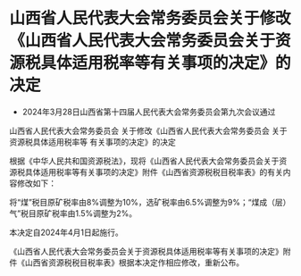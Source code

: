 # 山西省人民代表大会常务委员会关于修改《山西省人民代表大会常务委员会关于资源税具体适用税率等有关事项的决定》的决定

- 2024年3月28日山西省第十四届人民代表大会常务委员会第九次会议通过

<!-- INFO END -->

山西省人民代表大会常务委员会 关于修改《山西省人民代表大会常务委员会 关于资源税具体适用税率等 有关事项的决定》的决定

根据《中华人民共和国资源税法》，现将《山西省人民代表大会常务委员会关于资源税具体适用税率等有关事项的决定》附件《山西省资源税税目税率表》的有关内容修改如下：

将“煤”税目原矿税率由8%调整为10%，选矿税率由6.5%调整为9%；“煤成（层）气”税目原矿税率由1.5%调整为2%。

本决定自2024年4月1日起施行。

《山西省人民代表大会常务委员会关于资源税具体适用税率等有关事项的决定》附件《山西省资源税税目税率表》根据本决定作相应修改，重新公布。
